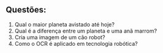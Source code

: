 ## Questões:

1. Qual o maior planeta avistado até hoje?
2. Qual é a diferença entre um planeta e uma anã marrom?
3. Cria uma imagem de um cão robot?
4. Como o OCR é aplicado em tecnologia robótica?
